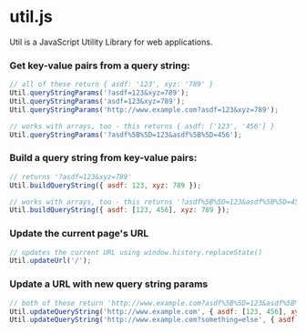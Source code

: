 util.js
=======

Util is a JavaScript Utility Library for web applications.

### Get key-value pairs from a query string:
```javascript
// all of these return { asdf: '123', xyz: '789' }
Util.queryStringParams('?asdf=123&xyz=789');
Util.queryStringParams('asdf=123&xyz=789');
Util.queryStringParams('http://www.example.com?asdf=123&xyz=789');

// works with arrays, too - this returns { asdf: ['123', '456'] }
Util.queryStringParams('?asdf%5B%5D=123&asdf%5B%5D=456');
```

### Build a query string from key-value pairs:
```javascript
// returns '?asdf=123&xyz=789'
Util.buildQueryString({ asdf: 123, xyz: 789 });

// works with arrays, too - this returns '?asdf%5B%5D=123&asdf%5B%5D=456&xyz=789'
Util.buildQueryString({ asdf: [123, 456], xyz: 789 });
```

### Update the current page's URL
```javascript
// updates the current URL using window.history.replaceState()
Util.updateUrl('/');
```

### Update a URL with new query string params
```javascript
// both of these return 'http://www.example.com?asdf%5B%5D=123&asdf%5B%5D=456&xyz=789'
Util.updateQueryString('http://www.example.com', { asdf: [123, 456], xyz: 789 });
Util.updateQueryString('http://www.example.com?something=else', { asdf: [123, 456], xyz: 789 });
```
